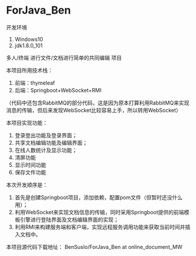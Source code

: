 # ForJava_Ben

开发环境
1. Windows10
2. jdk1.8.0_101

多人/终端 进行文件/文档进行简单的共同编辑 项目

本项目所用技术栈：
1. 前端：thymeleaf
2. 后端：Springboot+WebSocket+RMI

（代码中还包含RabbitMQ的部分代码，这是因为原本打算利用RabbitMQ来实现消息的传输，但后来发现WebSocket比较容易上手，所以转用WebSocket）

本项目实现功能：
1. 登录登出功能及登录界面；
2. 共享文档编辑功能及编辑界面；
3. 在线人数统计及显示功能；
4. 清屏功能
5. 显示时间功能
6. 保存文件功能

本次开发顺序是：
1. 首先是创建Springboot项目，添加依赖，配置pom文件（但暂时还没什么用）；
2. 利用WebSocket来实现文档信息的传输，同时采用Springboot提供的前端模板引擎进行登陆界面及文档编辑界面的实现；
3. 利用RMI来构建服务端和客户端，实现远程服务调用功能来获取当前时间并插入文档中。

本项目源代码下载地址：
BenSuslo/ForJava_Ben at online_document_MW
